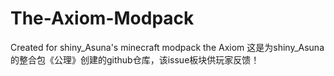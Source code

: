 # The-Axiom-Modpack
Created  for shiny_Asuna's minecraft modpack the Axiom
这是为shiny_Asuna的整合包《公理》创建的github仓库，该issue板块供玩家反馈！

